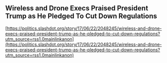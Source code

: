 ## Wireless and Drone Execs Praised President Trump as He Pledged To Cut Down Regulations
  
  [https://politics.slashdot.org/story/17/06/22/2048245/wireless-and-drone-execs-praised-president-trump-as-he-pledged-to-cut-down-regulations?utm_source=rss1.0mainlinkanon](https://politics.slashdot.org/story/17/06/22/2048245/wireless-and-drone-execs-praised-president-trump-as-he-pledged-to-cut-down-regulations?utm_source=rss1.0mainlinkanon)